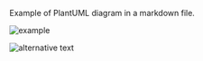 Example of PlantUML diagram in a markdown file.

![example](http://www.plantuml.com/plantuml/proxy?cache=no&src=https://github.com/AndreiGanichev/PlantUML-Practice/blob/main/Example.puml)

![alternative text](http://www.plantuml.com/plantuml/proxy?cache=no&src=https://raw.github.com/plantuml/plantuml-server/master/src/main/webapp/resource/test2diagrams.txt)
